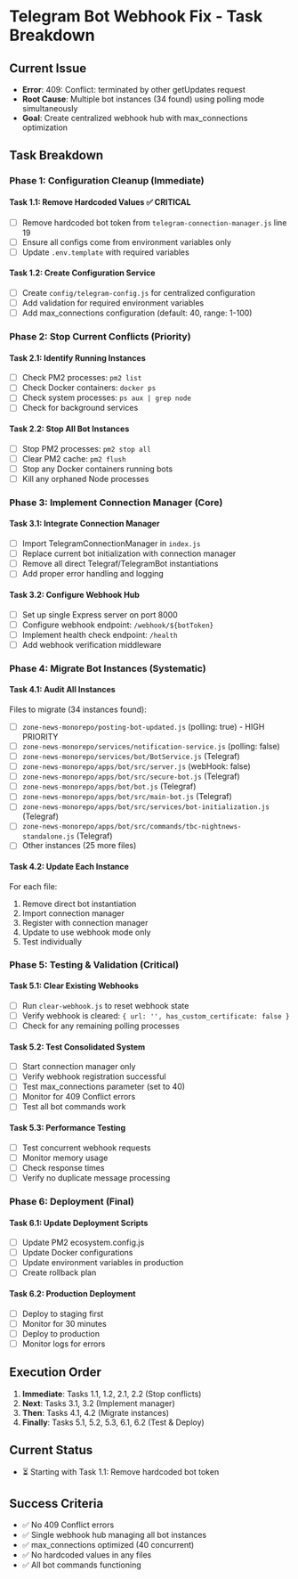 # Telegram Bot Webhook Fix - Task Breakdown

## Current Issue
- **Error**: 409: Conflict: terminated by other getUpdates request
- **Root Cause**: Multiple bot instances (34 found) using polling mode simultaneously
- **Goal**: Create centralized webhook hub with max_connections optimization

## Task Breakdown

### Phase 1: Configuration Cleanup (Immediate)
#### Task 1.1: Remove Hardcoded Values ✅ CRITICAL
- [ ] Remove hardcoded bot token from `telegram-connection-manager.js` line 19
- [ ] Ensure all configs come from environment variables only
- [ ] Update `.env.template` with required variables

#### Task 1.2: Create Configuration Service
- [ ] Create `config/telegram-config.js` for centralized configuration
- [ ] Add validation for required environment variables
- [ ] Add max_connections configuration (default: 40, range: 1-100)

### Phase 2: Stop Current Conflicts (Priority)
#### Task 2.1: Identify Running Instances
- [ ] Check PM2 processes: `pm2 list`
- [ ] Check Docker containers: `docker ps`
- [ ] Check system processes: `ps aux | grep node`
- [ ] Check for background services

#### Task 2.2: Stop All Bot Instances
- [ ] Stop PM2 processes: `pm2 stop all`
- [ ] Clear PM2 cache: `pm2 flush`
- [ ] Stop any Docker containers running bots
- [ ] Kill any orphaned Node processes

### Phase 3: Implement Connection Manager (Core)
#### Task 3.1: Integrate Connection Manager
- [ ] Import TelegramConnectionManager in `index.js`
- [ ] Replace current bot initialization with connection manager
- [ ] Remove all direct Telegraf/TelegramBot instantiations
- [ ] Add proper error handling and logging

#### Task 3.2: Configure Webhook Hub
- [ ] Set up single Express server on port 8000
- [ ] Configure webhook endpoint: `/webhook/${botToken}`
- [ ] Implement health check endpoint: `/health`
- [ ] Add webhook verification middleware

### Phase 4: Migrate Bot Instances (Systematic)
#### Task 4.1: Audit All Instances
Files to migrate (34 instances found):
- [ ] `zone-news-monorepo/posting-bot-updated.js` (polling: true) - HIGH PRIORITY
- [ ] `zone-news-monorepo/services/notification-service.js` (polling: false)
- [ ] `zone-news-monorepo/services/bot/BotService.js` (Telegraf)
- [ ] `zone-news-monorepo/apps/bot/src/server.js` (webHook: false)
- [ ] `zone-news-monorepo/apps/bot/src/secure-bot.js` (Telegraf)
- [ ] `zone-news-monorepo/apps/bot/bot.js` (Telegraf)
- [ ] `zone-news-monorepo/apps/bot/src/main-bot.js` (Telegraf)
- [ ] `zone-news-monorepo/apps/bot/src/services/bot-initialization.js` (Telegraf)
- [ ] `zone-news-monorepo/apps/bot/src/commands/tbc-nightnews-standalone.js` (Telegraf)
- [ ] Other instances (25 more files)

#### Task 4.2: Update Each Instance
For each file:
1. Remove direct bot instantiation
2. Import connection manager
3. Register with connection manager
4. Update to use webhook mode only
5. Test individually

### Phase 5: Testing & Validation (Critical)
#### Task 5.1: Clear Existing Webhooks
- [ ] Run `clear-webhook.js` to reset webhook state
- [ ] Verify webhook is cleared: `{ url: '', has_custom_certificate: false }`
- [ ] Check for any remaining polling processes

#### Task 5.2: Test Consolidated System
- [ ] Start connection manager only
- [ ] Verify webhook registration successful
- [ ] Test max_connections parameter (set to 40)
- [ ] Monitor for 409 Conflict errors
- [ ] Test all bot commands work

#### Task 5.3: Performance Testing
- [ ] Test concurrent webhook requests
- [ ] Monitor memory usage
- [ ] Check response times
- [ ] Verify no duplicate message processing

### Phase 6: Deployment (Final)
#### Task 6.1: Update Deployment Scripts
- [ ] Update PM2 ecosystem.config.js
- [ ] Update Docker configurations
- [ ] Update environment variables in production
- [ ] Create rollback plan

#### Task 6.2: Production Deployment
- [ ] Deploy to staging first
- [ ] Monitor for 30 minutes
- [ ] Deploy to production
- [ ] Monitor logs for errors

## Execution Order
1. **Immediate**: Tasks 1.1, 1.2, 2.1, 2.2 (Stop conflicts)
2. **Next**: Tasks 3.1, 3.2 (Implement manager)
3. **Then**: Tasks 4.1, 4.2 (Migrate instances)
4. **Finally**: Tasks 5.1, 5.2, 5.3, 6.1, 6.2 (Test & Deploy)

## Current Status
- ⏳ Starting with Task 1.1: Remove hardcoded bot token

## Success Criteria
- ✅ No 409 Conflict errors
- ✅ Single webhook hub managing all bot instances
- ✅ max_connections optimized (40 concurrent)
- ✅ No hardcoded values in any files
- ✅ All bot commands functioning
